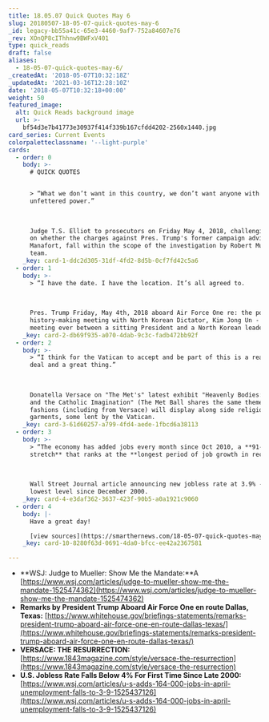 ```yaml
---
title: 18.05.07 Quick Quotes May 6
slug: 20180507-18-05-07-quick-quotes-may-6
_id: legacy-bb55a41c-65e3-4460-9af7-752a84607e76
_rev: XOnQP8cIThhnw9BWFxV401
type: quick_reads
draft: false
aliases:
  - 18-05-07-quick-quotes-may-6/
_createdAt: '2018-05-07T10:32:18Z'
_updatedAt: '2021-03-16T12:28:10Z'
date: '2018-05-07T10:32:18+00:00'
weight: 50
featured_image:
  alt: Quick Reads background image
  url: >-
    bf54d3e7b41773e30937f414f339b167cfdd4202-2560x1440.jpg
card_series: Current Events
colorpaletteclassname: '--light-purple'
cards:
  - order: 0
    body: >-
      # QUICK QUOTES


      > “What we don’t want in this country, we don’t want anyone with
      unfettered power.”  
        
        
        
      Judge T.S. Elliot to prosecutors on Friday May 4, 2018, challenging them
      on whether the charges against Pres. Trump's former campaign advisor, Paul
      Manafort, fall within the scope of the investigation by Robert Mueller's
      team.
    _key: card-1-ddc2d305-31df-4fd2-8d5b-0cf7fd42c5a6
  - order: 1
    body: >-
      > “I have the date. I have the location. It’s all agreed to.  
        
        
        
      Pres. Trump Friday, May 4th, 2018 aboard Air Force One re: the potential
      history-making meeting with North Korean Dictator, Kim Jong Un - the first
      meeting ever between a sitting President and a North Korean leader.
    _key: card-2-db69f935-a070-4dab-9c3c-fadb472bb92f
  - order: 2
    body: >-
      > “I think for the Vatican to accept and be part of this is a really big
      deal and a great thing.”  
        
        
        
      Donatella Versace on "The Met's" latest exhibit "Heavenly Bodies: Fashion
      and the Catholic Imagination" (The Met Ball shares the same theme). 150
      fashions (including from Versace) will display along side religious
      garments, some lent by the Vatican.
    _key: card-3-61d60257-a799-4fd4-aede-1fbcd6a38113
  - order: 3
    body: >-
      > “The economy has added jobs every month since Oct 2010, a **91-month
      stretch** that ranks at the **longest period of job growth in record**.”  
        
        
        
      Wall Street Journal article announcing new jobless rate at 3.9% - the
      lowest level since December 2000.
    _key: card-4-e3daf362-3637-423f-90b5-a0a1921c9060
  - order: 4
    body: |-
      Have a great day!

      [view sources](https://smarthernews.com/18-05-07-quick-quotes-may-6/)
    _key: card-10-8280f63d-0691-4da0-bfcc-ee42a2367581

---
```

* **WSJ: Judge to Mueller: Show Me the Mandate:**A [https://www.wsj.com/articles/judge-to-mueller-show-me-the-mandate-1525474362](https://www.wsj.com/articles/judge-to-mueller-show-me-the-mandate-1525474362)
* **Remarks by President Trump Aboard Air Force One en route Dallas, Texas:** [https://www.whitehouse.gov/briefings-statements/remarks-president-trump-aboard-air-force-one-en-route-dallas-texas/](https://www.whitehouse.gov/briefings-statements/remarks-president-trump-aboard-air-force-one-en-route-dallas-texas/)
* **VERSACE: THE RESURRECTION:** [https://www.1843magazine.com/style/versace-the-resurrection](https://www.1843magazine.com/style/versace-the-resurrection)
* **U.S. Jobless Rate Falls Below 4% For First Time Since Late 2000:** [https://www.wsj.com/articles/u-s-adds-164-000-jobs-in-april-unemployment-falls-to-3-9-1525437126](https://www.wsj.com/articles/u-s-adds-164-000-jobs-in-april-unemployment-falls-to-3-9-1525437126)